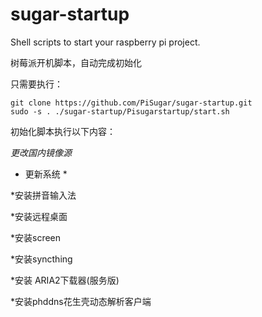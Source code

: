 # sugar-startup
Shell scripts to start your raspberry pi project. 

树莓派开机脚本，自动完成初始化

只需要执行：
```
git clone https://github.com/PiSugar/sugar-startup.git
sudo -s . ./sugar-startup/Pisugarstartup/start.sh
```
初始化脚本执行以下内容：


*更改国内镜像源*

* 更新系统 *

*安装拼音输入法

*安装远程桌面

*安装screen

*安装syncthing

*安装 ARIA2下载器(服务版)

*安装phddns花生壳动态解析客户端